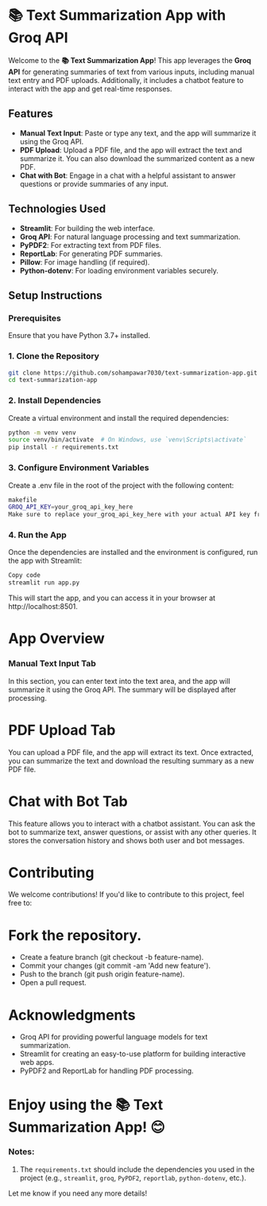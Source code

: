 # 📚 Text Summarization App with Groq API 

Welcome to the **📚 Text Summarization App**! This app leverages the **Groq API** for generating summaries of text from various inputs, including manual text entry and PDF uploads. Additionally, it includes a chatbot feature to interact with the app and get real-time responses.

## Features
- **Manual Text Input**: Paste or type any text, and the app will summarize it using the Groq API.
- **PDF Upload**: Upload a PDF file, and the app will extract the text and summarize it. You can also download the summarized content as a new PDF.
- **Chat with Bot**: Engage in a chat with a helpful assistant to answer questions or provide summaries of any input.

## Technologies Used
- **Streamlit**: For building the web interface.
- **Groq API**: For natural language processing and text summarization.
- **PyPDF2**: For extracting text from PDF files.
- **ReportLab**: For generating PDF summaries.
- **Pillow**: For image handling (if required).
- **Python-dotenv**: For loading environment variables securely.

## Setup Instructions

### Prerequisites
Ensure that you have Python 3.7+ installed.

### 1. Clone the Repository
```bash
git clone https://github.com/sohampawar7030/text-summarization-app.git
cd text-summarization-app
```
### 2. Install Dependencies
Create a virtual environment and install the required dependencies:

```bash
python -m venv venv
source venv/bin/activate  # On Windows, use `venv\Scripts\activate`
pip install -r requirements.txt
```
### 3. Configure Environment Variables
Create a .env file in the root of the project with the following content:
```bash
makefile
GROQ_API_KEY=your_groq_api_key_here
Make sure to replace your_groq_api_key_here with your actual API key from Groq.
```
### 4. Run the App
Once the dependencies are installed and the environment is configured, run the app with Streamlit:
```bash
Copy code
streamlit run app.py
```
This will start the app, and you can access it in your browser at http://localhost:8501.

# App Overview
### Manual Text Input Tab
In this section, you can enter text into the text area, and the app will summarize it using the Groq API. The summary will be displayed after processing.

# PDF Upload Tab
You can upload a PDF file, and the app will extract its text. Once extracted, you can summarize the text and download the resulting summary as a new PDF file.

# Chat with Bot Tab
This feature allows you to interact with a chatbot assistant. You can ask the bot to summarize text, answer questions, or assist with any other queries. It stores the conversation history and shows both user and bot messages.

# Contributing
We welcome contributions! If you'd like to contribute to this project, feel free to:

# Fork the repository.
- Create a feature branch (git checkout -b feature-name).
- Commit your changes (git commit -am 'Add new feature').
- Push to the branch (git push origin feature-name).
- Open a pull request.
# Acknowledgments
- Groq API for providing powerful language models for text summarization.
- Streamlit for creating an easy-to-use platform for building interactive web apps.
- PyPDF2 and ReportLab for handling PDF processing.

# Enjoy using the 📚 Text Summarization App! 😊
### Notes:
1. The `requirements.txt` should include the dependencies you used in the project (e.g., `streamlit`, `groq`, `PyPDF2`, `reportlab`, `python-dotenv`, etc.).

Let me know if you need any more details!
